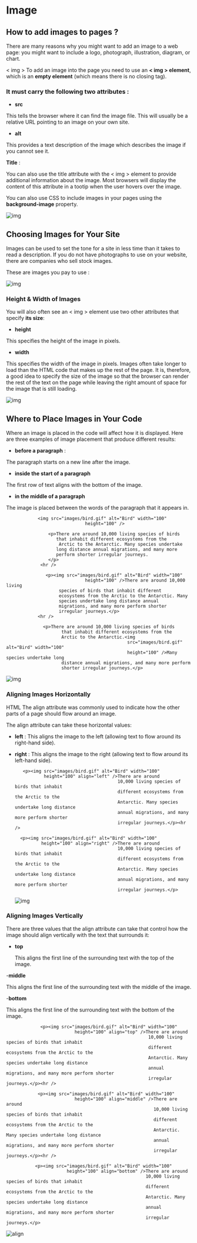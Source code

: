 

# Image

  ## How to add images to pages ?
  
   There are many reasons why you might want to add an image to a web page: you might want to include a logo, photograph, illustration, diagram, or chart.
   
   < img >  To add an image into the page you need to use an **< img > element**, which is an **empty element** (which means there is no closing tag).
   
  ### It must carry the following two attributes :
  
  
  
- **src**

This tells the browser where it can find the image file. This
will usually be a relative URL pointing to an image on your own site.

- **alt**

This provides a text description of the image which describes the image if you cannot see it.

**Title** : 

You can also use the title attribute with the < img > element to provide additional information about the image. 
Most browsers will display the content of this attribute in a tootip when the user hovers over the image.

You can also use CSS to include images in your pages using the **background-image** property.


![img](img.png)




 ## Choosing Images for Your Site
  
  Images can be used to set the tone for a site in less time than it takes to read a description. If you do not have photographs to use on your website, there are companies who sell stock images.
  
  These are images you pay to use :
  
  
  ![img](imgg.png)
  
  
  
   ### Height & Width of Images
   
   You will also often see an < img > element use two other attributes that specify **its size**:
   
   
  - **height**

   This specifies the height of the image in pixels.
  
  - **width**

   This specifies the width of the image in pixels. Images often take longer to load than the HTML code that makes up the rest of the page. It is, therefore, a good idea to specify the size of the image so that the browser can render the rest of the text on the page while leaving the right amount of space for the image that is still loading.
   
   
   ![img](hw.png)
   
   
   
 ## Where to Place Images in Your Code
 
   Where an image is placed in the code will affect how it is displayed.
   Here are three examples of image placement that produce different results:


  - **before a paragraph** :
   
   The paragraph starts on a new line after the image.
   
  - **inside the start of a paragraph**
  
   The first row of text aligns with the bottom of the image.
   
  - **in the middle of a paragraph**
  
   The image is placed between the words of the paragraph that it appears in.
   
   
   
   
                <img src="images/bird.gif" alt="Bird" width="100"
                                  height="100" />
                                  
                    <p>There are around 10,000 living species of birds
                       that inhabit different ecosystems from the
                        Arctic to the Antarctic. Many species undertake
                       long distance annual migrations, and many more
                       perform shorter irregular journeys.
                    </p>
                 <hr />
                 
                   <p><img src="images/bird.gif" alt="Bird" width="100"
                                  height="100" />There are around 10,000 living
                        species of birds that inhabit different
                        ecosystems from the Arctic to the Antarctic. Many
                        species undertake long distance annual
                        migrations, and many more perform shorter
                        irregular journeys.</p>
                <hr />
                
                  <p>There are around 10,000 living species of birds
                         that inhabit different ecosystems from the
                         Arctic to the Antarctic.<img
                                                  src="images/bird.gif" alt="Bird" width="100"
                                                  height="100" />Many species undertake long
                         distance annual migrations, and many more perform
                         shorter irregular journeys.</p>
 
  
   
   ![img](pimg.png)
   
   
   
   
   
   ### Aligning Images Horizontally
   
   
   HTML The align attribute was commonly used to indicate how the other parts of a page should flow around an image. 
   
   The align attribute can take these horizontal values:
   
   - **left** : This aligns the image to the left (allowing text to flow around its right-hand side).
   
   
   - **right** : This aligns the image to the right (allowing text to flow around its left-hand side).
   
   
   
            <p><img src="images/bird.gif" alt="Bird" width="100"
                    height="100" align="left" />There are around
                                                10,000 living species of birds that inhabit
                                                different ecosystems from the Arctic to the
                                                Antarctic. Many species undertake long distance
                                                annual migrations, and many more perform shorter
                                                irregular journeys.</p><hr />

           <p><img src="images/bird.gif" alt="Bird" width="100"
                   height="100" align="right" />There are around
                                                10,000 living species of birds that inhabit
                                                different ecosystems from the Arctic to the
                                                Antarctic. Many species undertake long distance
                                                annual migrations, and many more perform shorter
                                                irregular journeys.</p>
   
   
   
   
   
       ![img](alig.png)
   
   
   
   
   
   ### Aligning Images Vertically
   
   There are three values that the align attribute can take that control how the image should align vertically with the text that surrounds it:
   
   
   - **top**
  
     This aligns the first line of the surrounding text with the top of the image.
   
   -**middle**
   
   This aligns the first line of the surrounding text with the middle of the image.

   -**bottom**
   
   This aligns the first line of the surrounding text with the bottom of the image.
   
   
                 <p><img src="images/bird.gif" alt="Bird" width="100"
                              height="100" align="top" />There are around
                                                          10,000 living species of birds that inhabit
                                                          different ecosystems from the Arctic to the
                                                          Antarctic. Many species undertake long distance
                                                          annual migrations, and many more perform shorter
                                                          irregular journeys.</p><hr />

                <p><img src="images/bird.gif" alt="Bird" width="100"
                              height="100" align="middle" />There are around
                                                            10,000 living species of birds that inhabit
                                                            different ecosystems from the Arctic to the
                                                            Antarctic. Many species undertake long distance
                                                            annual migrations, and many more perform shorter
                                                            irregular journeys.</p><hr />

               <p><img src="images/bird.gif" alt="Bird" width="100"
                           height="100" align="bottom" />There are around
                                                         10,000 living species of birds that inhabit
                                                         different ecosystems from the Arctic to the
                                                         Antarctic. Many species undertake long distance
                                                         annual migrations, and many more perform shorter
                                                         irregular journeys.</p>
   
   
   
   
   ![align](vl.png)
   
   
   
   
